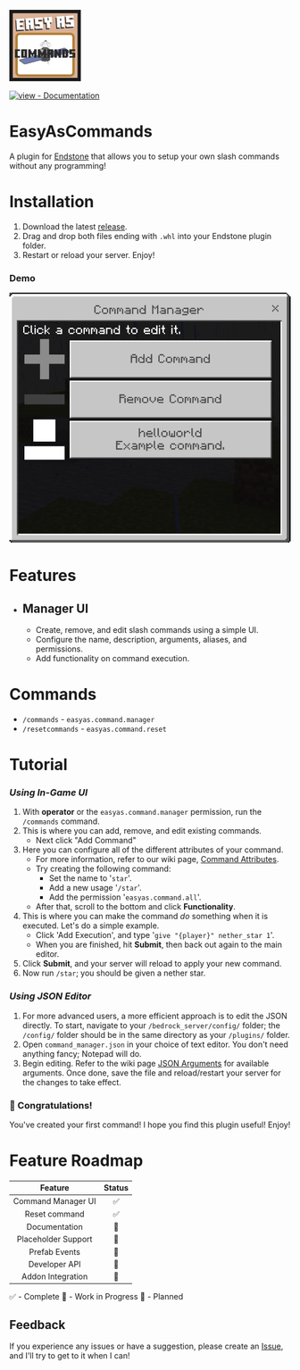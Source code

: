 <a href="../../"><img src="./images/badge.png?raw=true" width="128"></a><br>
<div align="left">
  
[![view - Documentation](https://img.shields.io/badge/view-Documentation-blue?style=for-the-badge)](../../wiki/ "Go to project documentation")

</div>

# EasyAsCommands
A plugin for [Endstone](https://github.com/EndstoneMC/endstone) that allows you to setup your own slash commands without any programming!

# Installation
1) Download the latest [release](../../releases).
2) Drag and drop both files ending with `.whl` into your Endstone plugin folder.
3) Restart or reload your server. Enjoy!

### Demo
<img src="./images/demo.png?raw=true">

# Features
- ## Manager UI
  - Create, remove, and edit slash commands using a simple UI.
  - Configure the name, description, arguments, aliases, and permissions.
  - Add functionality on command execution.

# Commands
- `/commands` - `easyas.command.manager`
- `/resetcommands` - `easyas.command.reset`

# Tutorial
### *Using In-Game UI*
1) With **operator** or the `easyas.command.manager` permission, run the `/commands` command.
2) This is where you can add, remove, and edit existing commands.
   - Next click "Add Command"
3) Here you can configure all of the different attributes of your command.
   - For more information, refer to our wiki page, [Command Attributes](../../wiki/Command-Attributes).
   - Try creating the following command:
     - Set the name to '`star`'.
     - Add a new usage '`/star`'.
     - Add the permission '`easyas.command.all`'.
   - After that, scroll to the bottom and click **Functionality**.
4) This is where you can make the command *do* something when it is executed. Let's do a simple example.
   - Click 'Add Execution', and type '`give "{player}" nether_star 1`'.
   - When you are finished, hit **Submit**, then back out again to the main editor.
5) Click **Submit**, and your server will reload to apply your new command.
6) Now run `/star`; you should be given a nether star.

### *Using JSON Editor*
1) For more advanced users, a more efficient approach is to edit the JSON directly.
To start, navigate to your `/bedrock_server/config/` folder; the `/config/` folder should be in the same directory as your `/plugins/` folder.
2) Open `command_manager.json` in your choice of text editor. You don't need anything fancy; Notepad will do.
3) Begin editing. Refer to the wiki page [JSON Arguments](../../wiki/JSON-Arguments) for available arguments.
Once done, save the file and reload/restart your server for the changes to take effect.

### 🥳 Congratulations!
You've created your first command!
I hope you find this plugin useful! Enjoy!

# Feature Roadmap
**Feature**|**Status**
:-----:|:-----:
Command Manager UI|✅
Reset command|✅
Documentation|🔷
Placeholder Support|🔷
Prefab Events|🔶
Developer API|🔶
Addon Integration|🔶

✅ - Complete
🔷 - Work in Progress
🔶 - Planned

## Feedback
If you experience any issues or have a suggestion, please create an [Issue](../../issues), and I'll try to get to it when I can!
